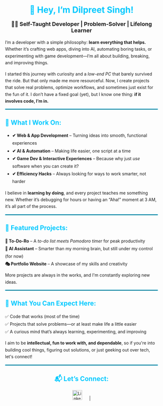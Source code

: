 <h1 style="color: #00c9ff; text-align: center;">🚀 Hey, I’m Dilpreet Singh!</h1>

<p style="font-size: 18px; text-align: center;"><strong>👨‍💻 Self-Taught Developer | Problem-Solver | Lifelong Learner</strong></p>

<p style="line-height: 1.6;">I’m a developer with a simple philosophy: <strong>learn everything that helps.</strong> Whether it’s crafting web apps, diving into AI, automating boring tasks, or experimenting with game development—I’m all about building, breaking, and improving things.</p>

<p style="line-height: 1.6;">I started this journey with curiosity and a <em>low-end PC</em> that barely survived the ride. But that only made me more resourceful. Now, I create projects that solve real problems, optimize workflows, and sometimes just exist for the fun of it. I don’t have a fixed goal (yet), but I know one thing: <strong>if it involves code, I’m in.</strong></p>

<hr style="border: 1px solid #00c9ff;">

<h2 style="color: #00c9ff;">🔹 What I Work On:</h2>

<ul style="line-height: 1.8;">
  <li><strong>✔ Web & App Development</strong> – Turning ideas into smooth, functional experiences</li>
  <li><strong>✔ AI & Automation</strong> – Making life easier, one script at a time</li>
  <li><strong>✔ Game Dev & Interactive Experiences</strong> – Because why just <em>use</em> software when you can create it?</li>
  <li><strong>✔ Efficiency Hacks</strong> – Always looking for ways to work smarter, not harder</li>
</ul>

<p style="line-height: 1.6;">I believe in <strong>learning by doing</strong>, and every project teaches me something new. Whether it’s debugging for hours or having an “Aha!” moment at 3 AM, it’s all part of the process.</p>

<hr style="border: 1px solid #00c9ff;">

<h2 style="color: #00c9ff;">🔹 Featured Projects:</h2>

<ul style="list-style: none; line-height: 1.8; padding: 0;">
  <li><strong>📌 To-Do-Ro</strong> – A <em>to-do list meets Pomodoro timer</em> for peak productivity</li>
  <li><strong>🧠 AI Assistant</strong> – Smarter than my morning brain, but still under my control (for now)</li>
  <li><strong>🎭 Portfolio Website</strong> – A showcase of my skills and creativity</li>
</ul>

<p style="line-height: 1.6;">More projects are always in the works, and I'm constantly exploring new ideas.</p>

<hr style="border: 1px solid #00c9ff;">

<h2 style="color: #00c9ff;">🔹 What You Can Expect Here:</h2>

<ul style="list-style: none; padding: 0; line-height: 1.8;">
  <li>✅ Code that works (most of the time)</li>
  <li>✅ Projects that solve problems—or at least make life a little easier</li>
  <li>✅ A curious mind that’s always learning, experimenting, and improving</li>
</ul>

<p style="line-height: 1.6;">I aim to be <strong>intellectual, fun to work with, and dependable</strong>, so if you're into building cool things, figuring out solutions, or just geeking out over tech, let's connect!</p>

<hr style="border: 1px solid #00c9ff;">

<h2 style="color: #00c9ff; text-align: center;">📬 Let’s Connect:</h2>

<p style="list-style: none; padding: 0; text-align: center;">
  <a href="https://www.linkedin.com/in/dilpreet-singh--/"><img width="32px" alt="LinkedIn" title="LinkedIn" src="https://i.imgur.com/yRpa1dQ.png"/></a>
  &#8287;&#8287;&#8287;&#8287;&#8287;|
  
</p>
